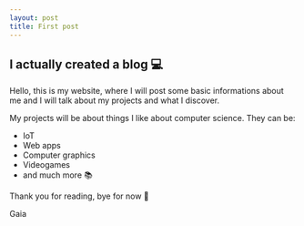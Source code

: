 ```yaml
---
layout: post
title: First post
---
```


## I actually created a blog 💻

Hello, this is my website, where I will post some basic informations about me and
I will talk about my projects and what I discover.<br>

My projects will be about things I like about computer science. They can be:
- IoT
- Web apps
- Computer graphics
- Videogames
- and much more 📚

Thank you for reading, bye for now 🚀<br>

Gaia
